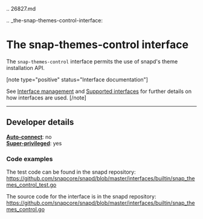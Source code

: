 .. 26827.md

.. _the-snap-themes-control-interface:

# The snap-themes-control interface

The `snap-themes-control` interface permits the use of snapd's theme installation API.

[note type="positive" status="Interface documentation"]

See [Interface management](interface-management.md) and [Supported interfaces](supported-interfaces.md) for further details on how interfaces are used.
[/note]

---

<h2 id='the-snap-themes-control-interface-heading--dev-details'>Developer details </h2>

**[Auto-connect](interface-management.md#the-snap-themes-control-interface-heading--auto-connections)**: no</br>
**[Super-privileged](super-privileged-interfaces.md)**: yes</br>

### Code examples

The test code can be found in the snapd repository: https://github.com/snapcore/snapd/blob/master/interfaces/builtin/snap_themes_control_test.go

The source code for the interface is in the snapd repository: https://github.com/snapcore/snapd/blob/master/interfaces/builtin/snap_themes_control.go